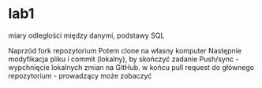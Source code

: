 lab1
====

miary odległości między danymi, podstawy SQL


Naprzód fork repozytorium
Potem clone na własny komputer
Następnie modyfikacja pliku i commit (lokalny), by skończyć zadanie
Push/sync - wypchnięcie lokalnych zmian na GitHub.
w końcu pull request do głównego repozytorium - prowadzący może zobaczyć

